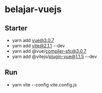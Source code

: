 # belajar-vuejs

## Starter

- yarn add vue@3.0.7
- yarn add vite@2.1.1 --dev
- yarn add @vue/compiler-sfc@3.0.7
- yarn add @vitejs/plugin-vue@1.1.5 --dev

## Run

- yarn vite --config vite.config.js <project>
